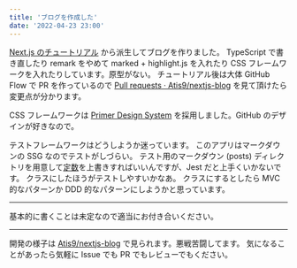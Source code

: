 ```yaml
---
title: 'ブログを作成した'
date: '2022-04-23 23:00'
---
```


[Next.js のチュートリアル](https://nextjs.org/learn/basics/create-nextjs-app) から派生してブログを作りました。
TypeScript で書き直したり remark をやめて marked + highlight.js を入れたり CSS フレームワークを入れたりしています。原型がない。
チュートリアル後は大体 GitHub Flow で PR を作っているので [Pull requests · Atis9/nextjs\-blog](https://github.com/Atis9/nextjs-blog/pulls?q=is%3Apr+is%3Aclosed) を見て頂けたら変更点が分かります。

CSS フレームワークは [Primer Design System](https://primer.style/) を採用しました。GitHub のデザインが好きなので。

テストフレームワークはどうしようか迷っています。
このアプリはマークダウンの SSG なのでテストがしづらい。
テスト用のマークダウン (posts) ディレクトリを用意して[定数](https://github.com/Atis9/nextjs-blog/blob/6b36b14160625764273b758c1286a7583ad5fbcb/lib/posts.ts#L8)を上書きすればいいんですが、Jest だと上手くいかないです。
クラスにしたほうがテストしやすいかなあ。
クラスにするとしたら MVC 的なパターンか DDD 的なパターンにしようかと思っています。

----

基本的に書くことは未定なので適当にお付き合いください。

----

開発の様子は [Atis9/nextjs\-blog](https://github.com/Atis9/nextjs-blog) で見られます。悪戦苦闘してます。
気になることがあったら気軽に Issue でも PR でもレビューでもください。
